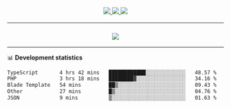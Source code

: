 <h3 align="center">
  <a href="https://github.com/hwalker928">
      <img src="https://img.shields.io/github/followers/hwalker928?label=Followers&style=for-the-badge&color=lightblue">
  </a>
  <a href="https://harryw.link/discord" alt="Discord">
      <img src="https://img.shields.io/discord/738451951758606336?label=discord&style=for-the-badge&color=lightblue"/>
  </a>
  <a href="https://harryw.link/sparked" alt="Sparked Host">
      <img src="https://img.shields.io/static/v1?label=Sponsor&message=Sparked%20Host&color=yellow&style=for-the-badge"/>
  </a>
</h3>

<hr>


<h3 align="center">
  <a href="https://github.com/hwalker928">
      <img src="https://github-profile-trophy.vercel.app/?username=hwalker928&no-bg=true&no-frame=true">
  </a>
</h3>


<hr>

📊 **Development statistics**

<!--START_SECTION:waka-->

```txt
TypeScript       4 hrs 42 mins   ████████████░░░░░░░░░░░░░   48.57 %
PHP              3 hrs 18 mins   ████████▓░░░░░░░░░░░░░░░░   34.16 %
Blade Template   54 mins         ██▒░░░░░░░░░░░░░░░░░░░░░░   09.43 %
Other            27 mins         █▒░░░░░░░░░░░░░░░░░░░░░░░   04.76 %
JSON             9 mins          ▒░░░░░░░░░░░░░░░░░░░░░░░░   01.63 %
```

<!--END_SECTION:waka-->

